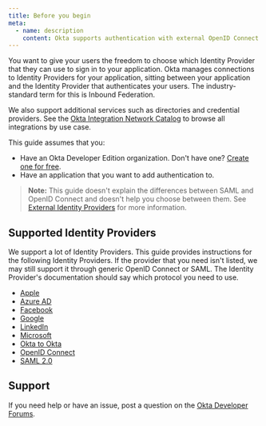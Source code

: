 ```yaml
---
title: Before you begin
meta:
  - name: description
    content: Okta supports authentication with external OpenID Connect Identity Providers as well as SAML (also called Inbound Federation). Get an overview of the process and prerequisites, as well as the instructions required to set one up.
---
```

You want to give your users the freedom to choose which Identity Provider that they can use to sign in to your application. Okta manages connections to Identity Providers for your application, sitting between your application and the Identity Provider that authenticates your users. The industry-standard term for this is Inbound Federation.

We also support additional services such as directories and credential providers. See the [Okta Integration Network Catalog](https://www.okta.com/okta-integration-network/) to browse all integrations by use case.

This guide assumes that you:

* Have an Okta Developer Edition organization. Don't have one? [Create one for free](https://developer.okta.com/signup).
* Have an application that you want to add authentication to.

> **Note:** This guide doesn't explain the differences between SAML and OpenID Connect and doesn't help you choose between them. See [External Identity Providers](/docs/concepts/identity-providers/#the-big-picture) for more information.

## Supported Identity Providers

We support a lot of Identity Providers. This guide provides instructions for the following Identity Providers. If the provider that you need isn't listed, we may still support it through generic OpenID Connect or SAML. The Identity Provider's documentation should say which protocol you need to use.

* [Apple](/docs/guides/add-an-external-idp/apple/create-an-app-at-idp/)
* [Azure AD](/docs/guides/add-an-external-idp/azure/create-an-app-at-idp/)
* [Facebook](/docs/guides/add-an-external-idp/facebook/create-an-app-at-idp/)
* [Google](/docs/guides/add-an-external-idp/google/create-an-app-at-idp/)
* [LinkedIn](/docs/guides/add-an-external-idp/linkedin/create-an-app-at-idp/)
* [Microsoft](/docs/guides/add-an-external-idp/microsoft/create-an-app-at-idp/)
* [Okta to Okta](/docs/guides/add-an-external-idp/oktatookta/create-an-app-at-idp/)
* [OpenID Connect](/docs/guides/add-an-external-idp/openidconnect/create-an-app-at-idp/)
* [SAML 2.0](/docs/guides/add-an-external-idp/saml2/create-an-app-at-idp/)

## Support

If you need help or have an issue, post a question on the [Okta Developer Forums](https://devforum.okta.com).

<NextSectionLink/>
